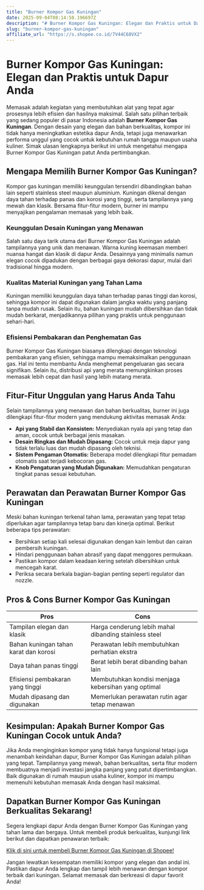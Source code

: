 ```yaml
---
title: "Burner Kompor Gas Kuningan"
date: 2025-09-04T08:14:58.196697Z
description: "# Burner Kompor Gas Kuningan: Elegan dan Praktis untuk Dapur Anda..."
slug: "burner-kompor-gas-kuningan"
affiliate_url: "https://s.shopee.co.id/7V44C68VX2"
---
```

# Burner Kompor Gas Kuningan: Elegan dan Praktis untuk Dapur Anda

Memasak adalah kegiatan yang membutuhkan alat yang tepat agar prosesnya lebih efisien dan hasilnya maksimal. Salah satu pilihan terbaik yang sedang populer di pasar Indonesia adalah **Burner Kompor Gas Kuningan**. Dengan desain yang elegan dan bahan berkualitas, kompor ini tidak hanya meningkatkan estetika dapur Anda, tetapi juga menawarkan performa unggul yang cocok untuk kebutuhan rumah tangga maupun usaha kuliner. Simak ulasan lengkapnya berikut ini untuk mengetahui mengapa Burner Kompor Gas Kuningan patut Anda pertimbangkan.

## Mengapa Memilih Burner Kompor Gas Kuningan?

Kompor gas kuningan memiliki keunggulan tersendiri dibandingkan bahan lain seperti stainless steel maupun aluminium. Kuningan dikenal dengan daya tahan terhadap panas dan korosi yang tinggi, serta tampilannya yang mewah dan klasik. Bersama fitur-fitur modern, burner ini mampu menyajikan pengalaman memasak yang lebih baik.

### Keunggulan Desain Kuningan yang Menawan

Salah satu daya tarik utama dari Burner Kompor Gas Kuningan adalah tampilannya yang unik dan menawan. Warna kuning keemasan memberi nuansa hangat dan klasik di dapur Anda. Desainnya yang minimalis namun elegan cocok dipadukan dengan berbagai gaya dekorasi dapur, mulai dari tradisional hingga modern.

### Kualitas Material Kuningan yang Tahan Lama

Kuningan memiliki keunggulan daya tahan terhadap panas tinggi dan korosi, sehingga kompor ini dapat digunakan dalam jangka waktu yang panjang tanpa mudah rusak. Selain itu, bahan kuningan mudah dibersihkan dan tidak mudah berkarat, menjadikannya pilihan yang praktis untuk penggunaan sehari-hari.

### Efisiensi Pembakaran dan Penghematan Gas

Burner Kompor Gas Kuningan biasanya dilengkapi dengan teknologi pembakaran yang efisien, sehingga mampu memaksimalkan penggunaan gas. Hal ini tentu membantu Anda menghemat pengeluaran gas secara signifikan. Selain itu, distribusi api yang merata memungkinkan proses memasak lebih cepat dan hasil yang lebih matang merata.

## Fitur-Fitur Unggulan yang Harus Anda Tahu

Selain tampilannya yang menawan dan bahan berkualitas, burner ini juga dilengkapi fitur-fitur modern yang mendukung aktivitas memasak Anda:

- **Api yang Stabil dan Konsisten:** Menyediakan nyala api yang tetap dan aman, cocok untuk berbagai jenis masakan.
- **Desain Ringkas dan Mudah Dipasang:** Cocok untuk meja dapur yang tidak terlalu luas dan mudah dipasang oleh teknisi.
- **Sistem Pengaman Otomatis:** Beberapa model dilengkapi fitur pemadam otomatis saat terjadi kebocoran gas.
- **Knob Pengaturan yang Mudah Digunakan:** Memudahkan pengaturan tingkat panas sesuai kebutuhan.

## Perawatan dan Perawatan Burner Kompor Gas Kuningan

Meski bahan kuningan terkenal tahan lama, perawatan yang tepat tetap diperlukan agar tampilannya tetap baru dan kinerja optimal. Berikut beberapa tips perawatan:

- Bersihkan setiap kali selesai digunakan dengan kain lembut dan cairan pembersih kuningan.
- Hindari penggunaan bahan abrasif yang dapat menggores permukaan.
- Pastikan kompor dalam keadaan kering setelah dibersihkan untuk mencegah karat.
- Periksa secara berkala bagian-bagian penting seperti regulator dan nozzle.

## Pros & Cons Burner Kompor Gas Kuningan

| **Pros**                                   | **Cons**                                |
|--------------------------------------------|----------------------------------------|
| Tampilan elegan dan klasik               | Harga cenderung lebih mahal dibanding stainless steel |
| Bahan kuningan tahan karat dan korosi    | Perawatan lebih membutuhkan perhatian ekstra |
| Daya tahan panas tinggi                   | Berat lebih berat dibanding bahan lain |
| Efisiensi pembakaran yang tinggi        | Membutuhkan kondisi menjaga kebersihan yang optimal |
| Mudah dipasang dan digunakan             | Memerlukan perawatan rutin agar tetap menawan |

## Kesimpulan: Apakah Burner Kompor Gas Kuningan Cocok untuk Anda?

Jika Anda menginginkan kompor yang tidak hanya fungsional tetapi juga menambah keindahan dapur, Burner Kompor Gas Kuningan adalah pilihan yang tepat. Tampilannya yang mewah, bahan berkualitas, serta fitur modern membuatnya menjadi investasi jangka panjang yang patut dipertimbangkan. Baik digunakan di rumah maupun usaha kuliner, kompor ini mampu memenuhi kebutuhan memasak Anda dengan hasil maksimal.

## Dapatkan Burner Kompor Gas Kuningan Berkualitas Sekarang!

Segera lengkapi dapur Anda dengan Burner Kompor Gas Kuningan yang tahan lama dan bergaya. Untuk membeli produk berkualitas, kunjungi link berikut dan dapatkan penawaran terbaik:  

[Klik di sini untuk membeli Burner Kompor Gas Kuningan di Shopee!](https://s.shopee.co.id/7V44C68VX2)

Jangan lewatkan kesempatan memiliki kompor yang elegan dan andal ini. Pastikan dapur Anda lengkap dan tampil lebih menawan dengan kompor terbaik dari kuningan. Selamat memasak dan berkreasi di dapur favorit Anda!